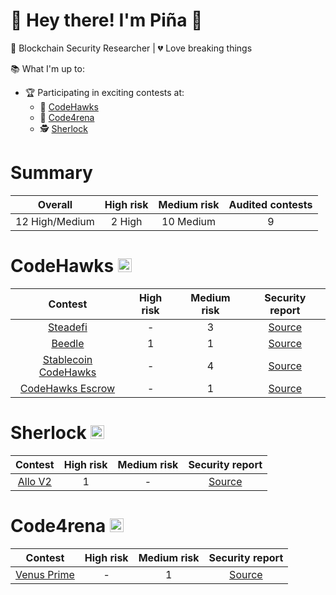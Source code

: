 # 👋 Hey there! I'm Piña 🍍

🔐 Blockchain Security Researcher | 💔 Love breaking things 

📚 What I'm up to:
- 🏆 Participating in exciting contests at:
  - 🦅 [CodeHawks](https://www.codehawks.com)
  - 🐺 [Code4rena](https://code4rena.com)
  - 🕵️ [Sherlock](https://audits.sherlock.xyz/contests)


# Summary

| Overall | High risk |  Medium risk | Audited contests |
|:--:|:--:|:--:|:--:|
| 12 High/Medium | 2 High | 10 Medium | 9 |  

# CodeHawks <img src="https://res.cloudinary.com/droqoz7lg/image/upload/v1689080263/snhkgvtsidryjdtx0pce.png" width=22 height=22>

| Contest | High risk | Medium risk | Security report | 
|:--:|:--:|:--:|:--:|
| [Steadefi](https://www.codehawks.com/contests/clo38mm260001la08daw5cbuf) | - | 3 | [Source](https://github.com/pinalikefruit/Portfolio/blob/main/CodeHawks/Steadefi-Report.md) |
| [Beedle](https://www.codehawks.com/contests/clkbo1fa20009jr08nyyf9wbx) | 1 | 1 | [Source](https://github.com/pinalikefruit/Portfolio/blob/main/CodeHawks/Beedle-Report.md) | 
| [Stablecoin CodeHawks](https://www.codehawks.com/contests/cljx3b9390009liqwuedkn0m0) | - | 4 | [Source](https://github.com/pinalikefruit/Portfolio/blob/main/CodeHawks/Stablecoin-Report.md) | 
| [CodeHawks Escrow](https://www.codehawks.com/contests/cljyfxlc40003jq082s0wemya) | - | 1 | [Source](https://github.com/pinalikefruit/Portfolio/blob/main/CodeHawks/Escrow-Report.md) | 


# Sherlock  <img src="https://audits.sherlock.xyz/_next/static/media/sherlock_logo.bf519c9e.svg" width=22 height=22>

| Contest | High risk | Medium risk | Security report | 
|:--:|:--:|:--:|:--:|
| [Allo V2](https://audits.sherlock.xyz/contests/109) | 1 | - | [Source](https://github.com/pinalikefruit/Portfolio/blob/main/Sherlock/Allo-V2-Report.md) | 

# Code4rena <img src="https://code4rena.com/_next/image?url=%2Flogos%2Fapple-touch-icon.png&w=128&q=75" width=22 height=22>

| Contest | High risk | Medium risk | Security report | 
|:--:|:--:|:--:|:--:|
| [Venus Prime](https://code4rena.com/contests/2023-09-venus-prime#top) | - | 1 | [Source](https://github.com/pinalikefruit/Portfolio/blob/main/Code4rena/Venus-Report.md) |

